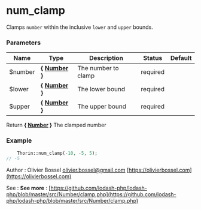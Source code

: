 # num_clamp

Clamps `number` within the inclusive `lower` and `upper` bounds.



### Parameters
Name  |  Type  |  Description  |  Status  |  Default
------------  |  ------------  |  ------------  |  ------------  |  ------------
$number  |  **{ [Number](http://php.net/manual/en/language.pseudo-types.php#language.types.number) }**  |  The number to clamp  |  required  |
$lower  |  **{ [Number](http://php.net/manual/en/language.pseudo-types.php#language.types.number) }**  |  The lower bound  |  required  |
$upper  |  **{ [Number](http://php.net/manual/en/language.pseudo-types.php#language.types.number) }**  |  The upper bound  |  required  |

Return **{ [Number](http://php.net/manual/en/language.pseudo-types.php#language.types.number) }** The clamped number

### Example
```php
	Thorin::num_clamp(-10, -5, 5);
// -5
```
Author : Olivier Bossel [olivier.bossel@gmail.com](mailto:olivier.bossel@gmail.com) [https://olivierbossel.com](https://olivierbossel.com)

See : **See more** : [https://github.com/lodash-php/lodash-php/blob/master/src/Number/clamp.php](https://github.com/lodash-php/lodash-php/blob/master/src/Number/clamp.php)